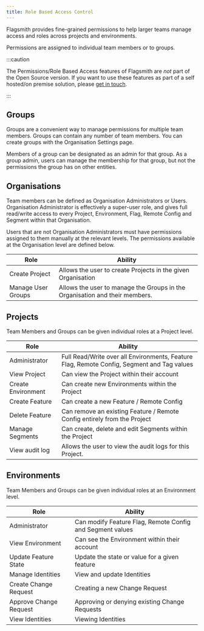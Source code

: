 ```yaml
---
title: Role Based Access Control
---
```


Flagsmith provides fine-grained permissions to help larger teams manage access and roles across projects and
environments.

Permissions are assigned to individual team members or to groups.

:::caution

The Permissions/Role Based Access features of Flagsmith are _not_ part of the Open Source version. If you want to use
these features as part of a self hosted/on premise solution, please [get in touch](https://flagsmith.com/contact-us/).

:::

## Groups

Groups are a convenient way to manage permissions for multiple team members. Groups can contain any number of team
members. You can create groups with the Organisation Settings page.

Members of a group can be designated as an admin for that group. As a group admin, users can manage the membership for
that group, but not the permissions the group has on other entities.

## Organisations

Team members can be defined as Organisation Administrators or Users. Organisation Administrator is effectively a
super-user role, and gives full read/write access to every Project, Environment, Flag, Remote Config and Segment within
that Organisation.

Users that are not Organisation Administrators must have permissions assigned to them manually at the relevant levels.
The permissions available at the Organisation level are defined below.

| **Role**           | **Ability**                                                                 |
| ------------------ | --------------------------------------------------------------------------- |
| Create Project     | Allows the user to create Projects in the given Organisation                |
| Manage User Groups | Allows the user to manage the Groups in the Organisation and their members. |

## Projects

Team Members and Groups can be given individual roles at a Project level.

| **Role**           | **Ability**                                                                                |
| ------------------ | ------------------------------------------------------------------------------------------ |
| Administrator      | Full Read/Write over all Environments, Feature Flag, Remote Config, Segment and Tag values |
| View Project       | Can view the Project within their account                                                  |
| Create Environment | Can create new Environments within the Project                                             |
| Create Feature     | Can create a new Feature / Remote Config                                                   |
| Delete Feature     | Can remove an existing Feature / Remote Config entirely from the Project                   |
| Manage Segments    | Can create, delete and edit Segments within the Project                                    |
| View audit log     | Allows the user to view the audit logs for this Project.                                   |

## Environments

Team Members and Groups can be given individual roles at an Environment level.

| **Role**               | **Ability**                                               |
| ---------------------- | --------------------------------------------------------- |
| Administrator          | Can modify Feature Flag, Remote Config and Segment values |
| View Environment       | Can see the Environment within their account              |
| Update Feature State   | Update the state or value for a given feature             |
| Manage Identities      | View and update Identities                                |
| Create Change Request  | Creating a new Change Request                             |
| Approve Change Request | Approving or denying existing Change Requests             |
| View Identities        | Viewing Identities                                        |
